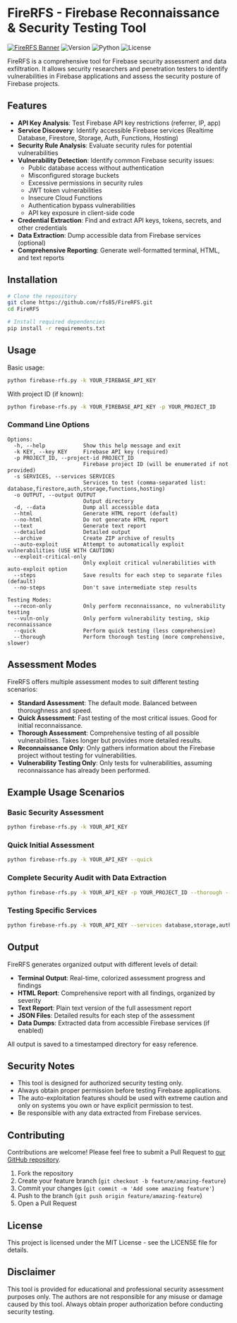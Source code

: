 # FireRFS - Firebase Reconnaissance & Security Testing Tool

[![FireRFS Banner](https://img.shields.io/badge/FireRFS-Firebase%20Security%20Testing-red)](https://github.com/rfs85/FireRFS)
![Version](https://img.shields.io/badge/Version-1.1.0-blue)
![Python](https://img.shields.io/badge/Python-3.7%2B-yellow)
![License](https://img.shields.io/badge/License-MIT-green)

FireRFS is a comprehensive tool for Firebase security assessment and data exfiltration. It allows security researchers and penetration testers to identify vulnerabilities in Firebase applications and assess the security posture of Firebase projects.

## Features

- **API Key Analysis**: Test Firebase API key restrictions (referrer, IP, app)
- **Service Discovery**: Identify accessible Firebase services (Realtime Database, Firestore, Storage, Auth, Functions, Hosting)
- **Security Rule Analysis**: Evaluate security rules for potential vulnerabilities
- **Vulnerability Detection**: Identify common Firebase security issues:
  - Public database access without authentication
  - Misconfigured storage buckets
  - Excessive permissions in security rules
  - JWT token vulnerabilities
  - Insecure Cloud Functions
  - Authentication bypass vulnerabilities
  - API key exposure in client-side code
- **Credential Extraction**: Find and extract API keys, tokens, secrets, and other credentials
- **Data Extraction**: Dump accessible data from Firebase services (optional)
- **Comprehensive Reporting**: Generate well-formatted terminal, HTML, and text reports

## Installation

```bash
# Clone the repository
git clone https://github.com/rfs85/FireRFS.git
cd FireRFS

# Install required dependencies
pip install -r requirements.txt
```

## Usage

Basic usage:

```bash
python firebase-rfs.py -k YOUR_FIREBASE_API_KEY
```

With project ID (if known):

```bash
python firebase-rfs.py -k YOUR_FIREBASE_API_KEY -p YOUR_PROJECT_ID
```

### Command Line Options

```
Options:
  -h, --help            Show this help message and exit
  -k KEY, --key KEY     Firebase API key (required)
  -p PROJECT_ID, --project-id PROJECT_ID
                        Firebase project ID (will be enumerated if not provided)
  -s SERVICES, --services SERVICES
                        Services to test (comma-separated list: database,firestore,auth,storage,functions,hosting)
  -o OUTPUT, --output OUTPUT
                        Output directory
  -d, --data            Dump all accessible data
  --html                Generate HTML report (default)
  --no-html             Do not generate HTML report
  --text                Generate text report
  --detailed            Detailed output
  --archive             Create ZIP archive of results
  --auto-exploit        Attempt to automatically exploit vulnerabilities (USE WITH CAUTION)
  --exploit-critical-only
                        Only exploit critical vulnerabilities with auto-exploit option
  --steps               Save results for each step to separate files (default)
  --no-steps            Don't save intermediate step results

Testing Modes:
  --recon-only          Only perform reconnaissance, no vulnerability testing
  --vuln-only           Only perform vulnerability testing, skip reconnaissance
  --quick               Perform quick testing (less comprehensive)
  --thorough            Perform thorough testing (more comprehensive, slower)
```

## Assessment Modes

FireRFS offers multiple assessment modes to suit different testing scenarios:

- **Standard Assessment**: The default mode. Balanced between thoroughness and speed.
- **Quick Assessment**: Fast testing of the most critical issues. Good for initial reconnaissance.
- **Thorough Assessment**: Comprehensive testing of all possible vulnerabilities. Takes longer but provides more detailed results.
- **Reconnaissance Only**: Only gathers information about the Firebase project without testing for vulnerabilities.
- **Vulnerability Testing Only**: Only tests for vulnerabilities, assuming reconnaissance has already been performed.

## Example Usage Scenarios

### Basic Security Assessment
```bash
python firebase-rfs.py -k YOUR_API_KEY
```

### Quick Initial Assessment
```bash
python firebase-rfs.py -k YOUR_API_KEY --quick
```

### Complete Security Audit with Data Extraction
```bash
python firebase-rfs.py -k YOUR_API_KEY -p YOUR_PROJECT_ID --thorough --data --text --archive
```

### Testing Specific Services
```bash
python firebase-rfs.py -k YOUR_API_KEY --services database,storage,auth
```

## Output

FireRFS generates organized output with different levels of detail:

- **Terminal Output**: Real-time, colorized assessment progress and findings
- **HTML Report**: Comprehensive report with all findings, organized by severity
- **Text Report**: Plain text version of the full assessment report
- **JSON Files**: Detailed results for each step of the assessment
- **Data Dumps**: Extracted data from accessible Firebase services (if enabled)

All output is saved to a timestamped directory for easy reference.

## Security Notes

- This tool is designed for authorized security testing only.
- Always obtain proper permission before testing Firebase applications.
- The auto-exploitation features should be used with extreme caution and only on systems you own or have explicit permission to test.
- Be responsible with any data extracted from Firebase services.

## Contributing

Contributions are welcome! Please feel free to submit a Pull Request to [our GitHub repository](https://github.com/rfs85/FireRFS).

1. Fork the repository
2. Create your feature branch (`git checkout -b feature/amazing-feature`)
3. Commit your changes (`git commit -m 'Add some amazing feature'`)
4. Push to the branch (`git push origin feature/amazing-feature`)
5. Open a Pull Request

## License

This project is licensed under the MIT License - see the LICENSE file for details.

## Disclaimer

This tool is provided for educational and professional security assessment purposes only. The authors are not responsible for any misuse or damage caused by this tool. Always obtain proper authorization before conducting security testing.